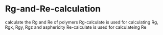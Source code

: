 # Rg-and-Re-calculation
calculate the Rg and Re of polymers
Rg-calculate is used for calculating Rg, Rgx, Rgy, Rgz and asphericity 
Re-calculate is used for calculateing Re
